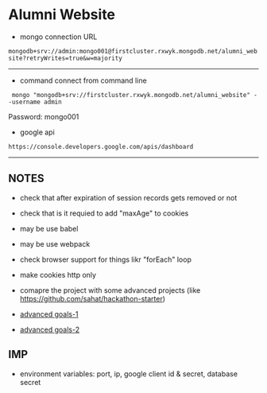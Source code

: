 # Alumni Website

- mongo connection URL

```mongodb+srv://admin:mongo001@firstcluster.rxwyk.mongodb.net/alumni_website?retryWrites=true&w=majority```

---

- command connect from command line

``` mongo "mongodb+srv://firstcluster.rxwyk.mongodb.net/alumni_website" --username admin```

Password: mongo001

- google api

```https://console.developers.google.com/apis/dashboard```

---

## **NOTES**
- check that after expiration of session records gets removed or not
- check that is it requied to add "maxAge" to cookies
- may be use babel
- may be use webpack
- check browser support for things likr "forEach" loop
- make cookies http only



- comapre the project with some advanced projects (like https://github.com/sahat/hackathon-starter)
- [advanced goals-1](https://expressjs.com/en/advanced/best-practice-performance.html)
- [advanced goals-2](https://www.sitepoint.com/10-tips-make-node-js-web-app-faster/)

## IMP
- environment variables: port, ip, google client id & secret, database secret
